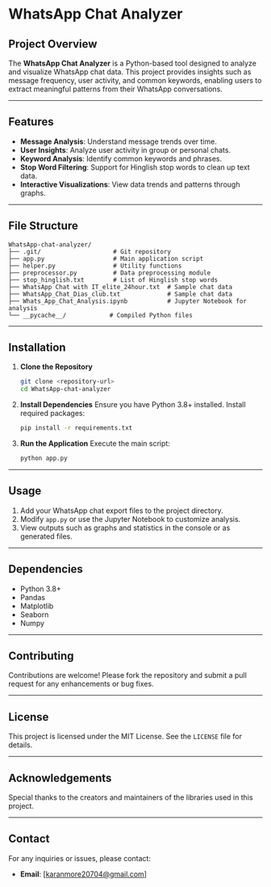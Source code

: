 # WhatsApp Chat Analyzer

## Project Overview
The **WhatsApp Chat Analyzer** is a Python-based tool designed to analyze and visualize WhatsApp chat data. This project provides insights such as message frequency, user activity, and common keywords, enabling users to extract meaningful patterns from their WhatsApp conversations.

---

## Features
- **Message Analysis**: Understand message trends over time.
- **User Insights**: Analyze user activity in group or personal chats.
- **Keyword Analysis**: Identify common keywords and phrases.
- **Stop Word Filtering**: Support for Hinglish stop words to clean up text data.
- **Interactive Visualizations**: View data trends and patterns through graphs.

---

## File Structure
```
WhatsApp-chat-analyzer/
├── .git/                    # Git repository
├── app.py                   # Main application script
├── helper.py                # Utility functions
├── preprocessor.py          # Data preprocessing module
├── stop_hinglish.txt        # List of Hinglish stop words
├── WhatsApp Chat with IT_elite_24hour.txt  # Sample chat data
├── WhatsApp_Chat_Dias_club.txt             # Sample chat data
├── Whats_App_Chat_Analysis.ipynb           # Jupyter Notebook for analysis
└── __pycache__/            # Compiled Python files
```

---

## Installation

1. **Clone the Repository**
   ```bash
   git clone <repository-url>
   cd WhatsApp-chat-analyzer
   ```

2. **Install Dependencies**
   Ensure you have Python 3.8+ installed. Install required packages:
   ```bash
   pip install -r requirements.txt
   ```

3. **Run the Application**
   Execute the main script:
   ```bash
   python app.py
   ```

---

## Usage
1. Add your WhatsApp chat export files to the project directory.
2. Modify `app.py` or use the Jupyter Notebook to customize analysis.
3. View outputs such as graphs and statistics in the console or as generated files.

---

## Dependencies
- Python 3.8+
- Pandas
- Matplotlib
- Seaborn
- Numpy

---

## Contributing
Contributions are welcome! Please fork the repository and submit a pull request for any enhancements or bug fixes.

---

## License
This project is licensed under the MIT License. See the `LICENSE` file for details.

---

## Acknowledgements
Special thanks to the creators and maintainers of the libraries used in this project.

---

## Contact
For any inquiries or issues, please contact:
- **Email**: [karanmore20704@gmail.com]
